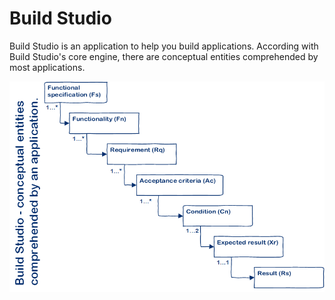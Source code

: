 # Build Studio
Build Studio is an application to help you build applications.
According with Build Studio's core engine, there are conceptual entities comprehended by most applications.

![Conceptual entities comprehended by an application](https://github.com/eduardomessias/build-studio/blob/master/Build%20Studio%20-%20conceptual%20entities%20comprehended%20by%20an%20application.png)

